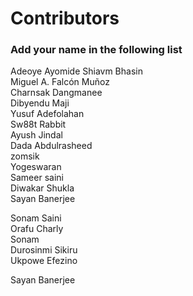 
# Contributors

### Add your name in the following list

Adeoye Ayomide
Shiavm Bhasin <br>
Miguel A. Falcón Muñoz <br>
Charnsak Dangmanee <br>
Dibyendu Maji <br> 
Yusuf Adefolahan <br> 
Sw88t Rabbit <br>
Ayush Jindal <br>
Dada Abdulrasheed<br>
zomsik<br> 
Yogeswaran<br>
Sameer saini<br>
Diwakar Shukla<br>
Sayan Banerjee<br>

Sonam Saini <br>
Orafu Charly<br>
Sonam<br>
Durosinmi Sikiru<br>
Ukpowe Efezino<br>

Sayan Banerjee<br>
